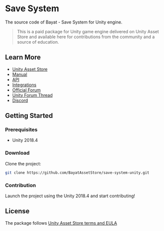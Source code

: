 # Save System

The source code of Bayat - Save System for Unity engine.

> This is a paid package for Unity game engine delivered on Unity Asset Store and available here for contributions from the community and a source of education.

## Learn More

- [Unity Asset Store](https://assetstore.unity.com/packages/slug/108890)
- [Manual](https://docs.bayat.io/save-system/manual/)
- [API](https://docs.bayat.io/save-system/api/)
- [Integrations](https://docs.bayat.io/save-system/manual/integrations/)
- [Official Forum](https://forums.bayat.io/forums/forum/unity-assets/save-system/)
- [Unity Forum Thread](https://forum.unity.com/threads/bayat-save-system-an-ultimate-data-management-solution.817416/)
- [Discord](https://discord.com/invite/HWMqD7T)

## Getting Started

### Prerequisites

- Unity 2018.4

### Download

Clone the project:

```bash
git clone https://github.com/BayatAssetStore/save-system-unity.git
```

### Contribution

Launch the project using the Unity 2018.4 and start contributing!

## License

The package follows [Unity Asset Store terms and EULA](https://unity3d.com/legal/as_terms)
